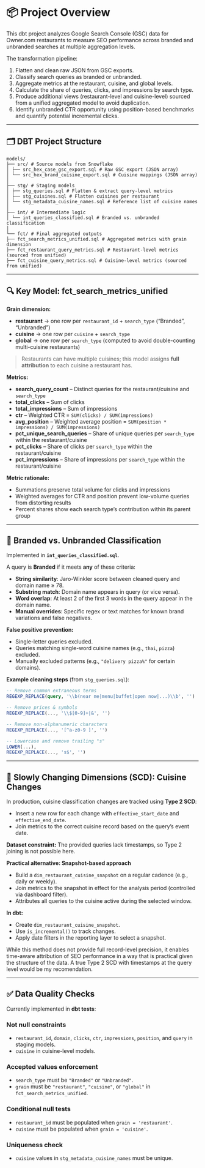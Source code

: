 
# 📦 Project Overview

This dbt project analyzes Google Search Console (GSC) data for Owner.com restaurants to measure SEO performance across branded and unbranded searches at multiple aggregation levels.

The transformation pipeline:

1. Flatten and clean raw JSON from GSC exports.
2. Classify search queries as branded or unbranded.
3. Aggregate metrics at the restaurant, cuisine, and global levels.
4. Calculate the share of queries, clicks, and impressions by search type.
5. Produce additional views (restaurant-level and cuisine-level) sourced from a unified aggregated model to avoid duplication.
6. Identify unbranded CTR opportunity using position-based benchmarks and quantify potential incremental clicks.

---

## 🗂️ DBT Project Structure

```text
models/
├── src/ # Source models from Snowflake
│ ├── src_hex_case_gsc_export.sql # Raw GSC export (JSON array)
│ └── src_hex_brand_cuisine_export.sql # Cuisine mappings (JSON array)
│
├── stg/ # Staging models
│ ├── stg_queries.sql # Flatten & extract query-level metrics
│ ├── stg_cuisines.sql # Flatten cuisines per restaurant
│ └── stg_metadata_cuisine_names.sql # Reference list of cuisine names
│
├── int/ # Intermediate logic
│ └── int_queries_classified.sql # Branded vs. unbranded classification
│
└── fct/ # Final aggregated outputs
├── fct_search_metrics_unified.sql # Aggregated metrics with grain dimension
├── fct_restaurant_query_metrics.sql # Restaurant-level metrics (sourced from unified)
├── fct_cuisine_query_metrics.sql # Cuisine-level metrics (sourced from unified)
```

---

## 🔍 Key Model: fct_search_metrics_unified

**Grain dimension:**
- **restaurant** → one row per `restaurant_id` + `search_type` (“Branded”, “Unbranded”)
- **cuisine** → one row per `cuisine` + `search_type`
- **global** → one row per `search_type` (computed to avoid double-counting multi-cuisine restaurants)

> Restaurants can have multiple cuisines; this model assigns **full attribution** to each cuisine a restaurant has.

**Metrics:**
- **search_query_count** – Distinct queries for the restaurant/cuisine and `search_type`
- **total_clicks** – Sum of clicks
- **total_impressions** – Sum of impressions
- **ctr** – Weighted CTR = `SUM(clicks) / SUM(impressions)`
- **avg_position** – Weighted average position = `SUM(position * impressions) / SUM(impressions)`
- **pct_unique_search_queries** – Share of unique queries per `search_type` within the restaurant/cuisine
- **pct_clicks** – Share of clicks per `search_type` within the restaurant/cuisine
- **pct_impressions** – Share of impressions per `search_type` within the restaurant/cuisine

**Metric rationale:**
- Summations preserve total volume for clicks and impressions
- Weighted averages for CTR and position prevent low-volume queries from distorting results
- Percent shares show each search type’s contribution within its parent group

---

## 🧠 Branded vs. Unbranded Classification

Implemented in **`int_queries_classified.sql`**.

A query is **Branded** if it meets **any** of these criteria:
- **String similarity**: Jaro-Winkler score between cleaned query and domain name ≥ 78.
- **Substring match**: Domain name appears in query (or vice versa).
- **Word overlap**: At least 2 of the first 3 words in the query appear in the domain name.
- **Manual overrides**: Specific regex or text matches for known brand variations and false negatives.

**False positive prevention:**
- Single-letter queries excluded.
- Queries matching single-word cuisine names (e.g., `thai`, `pizza`) excluded.
- Manually excluded patterns (e.g., `"delivery pizza%"` for certain domains).

**Example cleaning steps** (from `stg_queries.sql`):
```sql
-- Remove common extraneous terms
REGEXP_REPLACE(query, '\\b(near me|menu|buffet|open now|...)\\b', '')

-- Remove prices & symbols
REGEXP_REPLACE(..., '\\$[0-9]+|&', '')

-- Remove non-alphanumeric characters
REGEXP_REPLACE(..., '[^a-z0-9 ]', '')

-- Lowercase and remove trailing "s"
LOWER(...),
REGEXP_REPLACE(..., 's$', '')
```
---
## 🧾 Slowly Changing Dimensions (SCD): Cuisine Changes

In production, cuisine classification changes are tracked using **Type 2 SCD**:
- Insert a new row for each change with `effective_start_date` and `effective_end_date`.
- Join metrics to the correct cuisine record based on the query’s event date.

**Dataset constraint:** The provided queries lack timestamps, so Type 2 joining is not possible here.

**Practical alternative: Snapshot-based approach**
- Build a `dim_restaurant_cuisine_snapshot` on a regular cadence (e.g., daily or weekly).
- Join metrics to the snapshot in effect for the analysis period (controlled via dashboard filter).
- Attributes all queries to the cuisine active during the selected window.

**In dbt:**
- Create `dim_restaurant_cuisine_snapshot`.
- Use `is_incremental()` to track changes.
- Apply date filters in the reporting layer to select a snapshot.

While this method does not provide full record-level precision, it enables time-aware attribution of SEO performance in a way that is practical given the structure of the data. 
A true Type 2 SCD with timestamps at the query level would be my recomendation.

---

## ✅ Data Quality Checks

Currently implemented in **dbt tests**:

### Not null constraints
- `restaurant_id`, `domain`, `clicks`, `ctr`, `impressions`, `position`, and `query` in staging models.  
- `cuisine` in cuisine-level models.

### Accepted values enforcement
- `search_type` must be `"Branded"` or `"Unbranded"`.
- `grain` must be `"restaurant"`, `"cuisine"`, or `"global"` in `fct_search_metrics_unified`.

### Conditional null tests
- `restaurant_id` must be populated when `grain = 'restaurant'`.
- `cuisine` must be populated when `grain = 'cuisine'`.

### Uniqueness check
- `cuisine` values in `stg_metadata_cuisine_names` must be unique.
